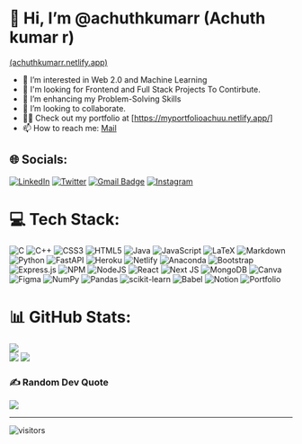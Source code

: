 # 👋 Hi, I’m @achuthkumarr (Achuth kumar r) 
[(achuthkumarr.netlify.app)](https://myportfolioachuu.netlify.app/)
- 👀 I’m interested in Web 2.0 and Machine Learning 
- 🙌 I'm looking for Frontend and Full Stack Projects To Contirbute.
- 🌱 I’m enhancing my Problem-Solving Skills
- 💞️ I’m looking to collaborate.
- 👨‍💻 Check out my portfolio at [https://myportfolioachuu.netlify.app/]
- 📫 How to reach me: [Mail](mailto:acuthkumar11@gmail.com) 
     
## 🌐 Socials:
[![LinkedIn](https://img.shields.io/badge/LinkedIn-%230077B5.svg?logo=linkedin&logoColor=white)](https://www.linkedin.com/in/achuth-kumar-r-716992181/) [![Twitter](https://img.shields.io/badge/Twitter-%231DA1F2.svg?logo=Twitter&logoColor=white)](https://x.com/AchuthKumar11)  [![Gmail Badge](https://img.shields.io/badge/-acuthkumar11@gmail.com-db4437?style=flat-square&logo=Gmail&logoColor=white&link=mailto:acuthkumar11@gmail.com)](mailto:acuthkumar11@gmail.com) [![Instagram](https://img.shields.io/badge/Instagram-%23E4405F.svg?logo=Instagram&logoColor=white)](https://www.instagram.com/achuthkr/) 
     
<!-- [![Linkedin Badge](https://img.shields.io/badge/-anuragbiswal72-blue?style=flat-square&logo=Linkedin&logoColor=white&link=https://www.linkedin.com/in/anurag-biswal72/)](https://www.linkedin.com/in/anurag-biswal72/)
[![Twitter Badge](https://img.shields.io/badge/-@AnuragBiswal72-1ca0f1?style=flat-square&labelColor=1ca0f1&logo=twitter&logoColor=white&link=https://twitter.com/AnuragBiswal72)](https://twitter.com/AnuragBiswal72)
[![Instagram Badge](https://img.shields.io/badge/-@mr._anuragbiswal/-f56040?style=flat-square&logo=instagram&logoColor=white&link=https://www.instagram.com/mr._anuragbiswal/)](https://www.instagram.com/mr._anuragbiswal/) -->





# 💻 Tech Stack:
![C](https://img.shields.io/badge/c-%2300599C.svg?style=for-the-badge&logo=c&logoColor=white) ![C++](https://img.shields.io/badge/c++-%2300599C.svg?style=for-the-badge&logo=c%2B%2B&logoColor=white) ![CSS3](https://img.shields.io/badge/css3-%231572B6.svg?style=for-the-badge&logo=css3&logoColor=white) ![HTML5](https://img.shields.io/badge/html5-%23E34F26.svg?style=for-the-badge&logo=html5&logoColor=white) ![Java](https://img.shields.io/badge/java-%23ED8B00.svg?style=for-the-badge&logo=java&logoColor=white) ![JavaScript](https://img.shields.io/badge/javascript-%23323330.svg?style=for-the-badge&logo=javascript&logoColor=%23F7DF1E) ![LaTeX](https://img.shields.io/badge/latex-%23008080.svg?style=for-the-badge&logo=latex&logoColor=white) ![Markdown](https://img.shields.io/badge/markdown-%23000000.svg?style=for-the-badge&logo=markdown&logoColor=white) ![Python](https://img.shields.io/badge/python-3670A0?style=for-the-badge&logo=python&logoColor=ffdd54) ![FastAPI](https://img.shields.io/badge/FastAPI-005571?style=for-the-badge&logo=fastapi) ![Heroku](https://img.shields.io/badge/heroku-%23430098.svg?style=for-the-badge&logo=heroku&logoColor=white) ![Netlify](https://img.shields.io/badge/netlify-%23000000.svg?style=for-the-badge&logo=netlify&logoColor=#00C7B7) ![Anaconda](https://img.shields.io/badge/Anaconda-%2344A833.svg?style=for-the-badge&logo=anaconda&logoColor=white) ![Bootstrap](https://img.shields.io/badge/bootstrap-%23563D7C.svg?style=for-the-badge&logo=bootstrap&logoColor=white) ![Express.js](https://img.shields.io/badge/express.js-%23404d59.svg?style=for-the-badge&logo=express&logoColor=%2361DAFB) ![NPM](https://img.shields.io/badge/NPM-%23000000.svg?style=for-the-badge&logo=npm&logoColor=white) ![NodeJS](https://img.shields.io/badge/node.js-6DA55F?style=for-the-badge&logo=node.js&logoColor=white) ![React](https://img.shields.io/badge/react-%2320232a.svg?style=for-the-badge&logo=react&logoColor=%2361DAFB) ![Next JS](https://img.shields.io/badge/Next-black?style=for-the-badge&logo=next.js&logoColor=white) ![MongoDB](https://img.shields.io/badge/MongoDB-%234ea94b.svg?style=for-the-badge&logo=mongodb&logoColor=white) ![Canva](https://img.shields.io/badge/Canva-%2300C4CC.svg?style=for-the-badge&logo=Canva&logoColor=white) 	![Figma](https://img.shields.io/badge/figma-%23F24E1E.svg?style=for-the-badge&logo=figma&logoColor=white) ![NumPy](https://img.shields.io/badge/numpy-%23013243.svg?style=for-the-badge&logo=numpy&logoColor=white) ![Pandas](https://img.shields.io/badge/pandas-%23150458.svg?style=for-the-badge&logo=pandas&logoColor=white) ![scikit-learn](https://img.shields.io/badge/scikit--learn-%23F7931E.svg?style=for-the-badge&logo=scikit-learn&logoColor=white) ![Babel](https://img.shields.io/badge/Babel-F9DC3e?style=for-the-badge&logo=babel&logoColor=black) ![Notion](https://img.shields.io/badge/Notion-%23000000.svg?style=for-the-badge&logo=notion&logoColor=white) ![Portfolio](https://img.shields.io/badge/Portfolio-%23000000.svg?style=for-the-badge&logo=firefox&logoColor=#FF7139)

<!-- # 🧑‍💻 Leetcode Stats:
![LeetCode Stats](https://leetcard.jacoblin.cool/anurag_b72?theme=dark&font=Exo&ext=heatmap) -->

# 📊 GitHub Stats:
![](https://github-readme-stats.vercel.app/api?username=achuthkumarr&theme=algolia&hide_border=false&include_all_commits=true&count_private=true)<br/>
![](https://github-readme-streak-stats.herokuapp.com/?user=achuthkumarr&theme=algolia&hide_border=false)
![](https://github-readme-stats.vercel.app/api/top-langs/?username=achuthkumarr&theme=algolia&hide_border=false&include_all_commits=true&count_private=true&layout=compact)



<!-- 
[![@anuragb72's Holopin board](https://holopin.me/anuragb72)](https://holopin.io/@anuragb72) -->

### ✍️ Random Dev Quote
![](https://quotes-github-readme.vercel.app/api?type=horizontal&theme=radical)

---
![visitors](https://visitor-badge.laobi.icu/badge?page_id=anurag-b72.anurag-b72/)

<!-- Proudly created with GPRM ( https://gprm.itsvg.in ) -->




<!---
achuthkumarr/achuthkumarr is a ✨ special ✨ repository because its `README.md` (this file) appears on your GitHub profile.
You can click the Preview link to take a look at your changes.
--->
